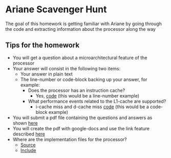 # Ariane Scavenger Hunt

The goal of this homework is getting familiar with Ariane by going through the code and extracting information about the processor along the way

## Tips for the homework

* You will get a question about a microarchitectural feature of the processor
* Your answer will consist in the following two items:
    * Your answer in plain text
    * The line-number or code-block backing up your answer, for example:
        * Does the processor has an instruction cache?
            * Yes, [code](https://github.com/pulp-platform/ariane/blob/master/src/ariane.sv#L653) (this would be a line-number example)
        * What performance events related to the L1-cache are supported?
            * i-cache miss and d-cache miss [code](https://github.com/pulp-platform/ariane/blob/master/src/perf_counters.sv#L32-L33) (this would be a code-block example)
* You will submit a pdf file containing the questions and answers as shown [here](https://github.com/vegaluisjose/cse548-18sp-hw/blob/master/hw1/hw1a_john_doe.pdf)
* You will create the pdf with google-docs and use the link feature described [here](https://support.google.com/docs/answer/45893?co=GENIE.Platform%3DDesktop&hl=en)
* Where are the implementation files for the processor?
    * [Source](https://github.com/pulp-platform/ariane/tree/master/src)
    * [Include](https://github.com/pulp-platform/ariane/tree/master/include)
